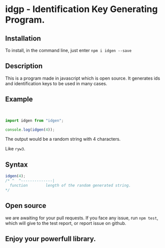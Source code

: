 # idgp - Identification Key Generating Program.

## Installation

To install, in the command line, just enter
`npm i idgen --save`

## Description

This is a program made in javascript which is open source. It generates ids and identification keys to be used in many cases.

## Example

<br>

```javascript
import idgen from "idgen";

console.log(idgen(4));
```

The output would be a random string with 4 characters.

Like `ryw3`.

## Syntax

```javascript
idgen(4);
/* ^  ^--------------| 
  function        length of the random generated string.
*/
```

## Open source

we are awaiting for your pull requests. If you face any issue, run `npm test`, which will give to the test report, or report issue on github.

## Enjoy your powerfull library.
